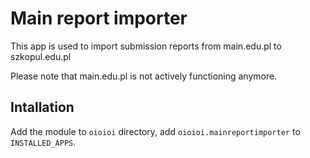 # Main report importer

This app is used to import submission reports from main.edu.pl to szkopul.edu.pl

Please note that main.edu.pl is not actively functioning anymore.

## Intallation

Add the module to `oioioi` directory, add `oioioi.mainreportimporter` to `INSTALLED_APPS`.